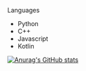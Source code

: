 Languages
- Python
- C++
- Javascript
- Kotlin

[![Anurag's GitHub stats](https://github-readme-stats.vercel.app/api?username=Derrick-Png)](https://github.com/anuraghazra/github-readme-stats)
